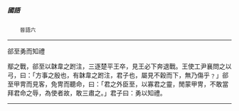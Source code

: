 

##### 國語
　　`晉語六`

* * *

郤至勇而知禮

鄢之戰，郤至以韎韋之跗注，三逐楚平王卒，見王必下奔退戰。王使工尹襄問之以弓，曰：「方事之殷也，有韎韋之跗注，君子也，屬見不穀而下，無乃傷乎﹖」郤至甲冑而見客，免冑而聽命，曰：「君之外臣至，以寡君之靈，閒蒙甲冑，不敢當拜君命之辱，為使者故，敢三肅之。」君子曰：勇以知禮。

* * *

